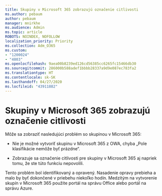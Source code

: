 ```yaml
---
title: Skupiny v Microsoft 365 zobrazujú označenie citlivosti
ms.author: pebaum
author: pebaum
manager: mnirkhe
ms.audience: Admin
ms.topic: article
ROBOTS: NOINDEX, NOFOLLOW
localization_priority: Priority
ms.collection: Adm_O365
ms.custom:
- "1200024"
- "4803"
ms.openlocfilehash: 9aea00b8239ed126cd56385cc6265fc15466db30
ms.sourcegitcommit: 286000b588adef1bbbb28337a9d9e087ec783fa2
ms.translationtype: HT
ms.contentlocale: sk-SK
ms.lasthandoff: 04/27/2020
ms.locfileid: "43911882"
---
```

# <a name="microsoft-365-groups-showing-sensitivity-label"></a>Skupiny v Microsoft 365 zobrazujú označenie citlivosti

Môže sa zobraziť nasledujúci problém so skupinou v Microsoft 365:

- Nie je možné vytvoriť skupinu v Microsoft 365 z OWA, chyba „Pole klasifikácie nemôže byť prázdne“.

- Zobrazuje sa označenie citlivosti pre skupiny v Microsoft 365 aj napriek tomu, že ste túto funkciu nepovolili.

Tento problém bol identifikovaný a opravený. Nasadenie opravy prebieha a malo by byť dokončené v priebehu niekoľko hodín. Medzitým na vytvorenie skupín v Microsoft 365 použite portál na správu Office alebo portál na správu Azure.  
